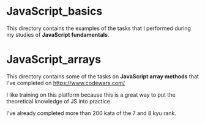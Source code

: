# JavaScript_basics

This directory contains the examples of the tasks that I performed during my studies of **JavaScript fundamentals**.

# JavaScript_arrays

This directory contains some of the tasks on **JavaScript array methods** that I've completed on https://www.codewars.com/

I like training on this platform because this is a great way to put the theoretical knowledge of JS into practice.

I've already completed more than 200 kata of the 7 and 8 kyu rank.

